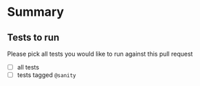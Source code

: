 # Summary

## Tests to run

Please pick all tests you would like to run against this pull request

- [ ] all tests
- [ ] tests tagged `@sanity`
